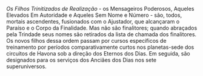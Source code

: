 *Os Filhos Trinitizados de Realização* - os Mensageiros Poderosos, Aqueles Elevados Em Autoridade e Aqueles Sem Nome e Número - são, todos, mortais ascendentes, fusionados com o Ajustador, que alcançaram o Paraíso e o Corpo da Finalidade. Mas não são finalitores; quando abraçados pela Trindade seus nomes são retirados da lista de chamada dos finalitores. Os novos filhos dessa ordem passam por cursos específicos de treinamento por períodos comparativamente curtos nos planetas-sede dos circuitos de Havona sob a direção dos Eternos dos Dias. Em seguida, são designados para os serviços dos Anciães dos Dias nos sete superuniversos.